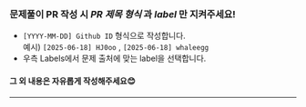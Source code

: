 ### 문제풀이 PR 작성 시 *PR 제목 형식* 과 *label* 만 지켜주세요!
- `[YYYY-MM-DD] Github ID` 형식으로 작성합니다.<br>
예시) `[2025-06-18] HJ0oo` , `[2025-06-18] whaleegg`
- 우측 Labels에서 문제 출처에 맞는 label을 선택합니다.<br>
#### 그 외 내용은 자유롭게 작성해주세요😊
***